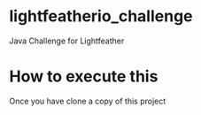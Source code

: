 # lightfeatherio_challenge
Java Challenge for Lightfeather

# How to execute this
Once you have clone a copy of this project
